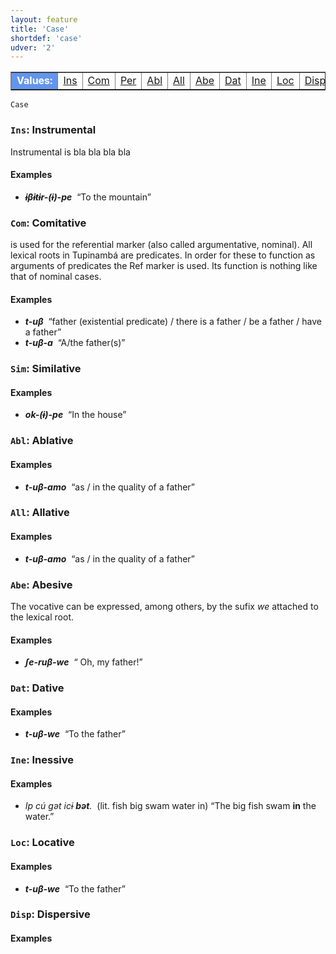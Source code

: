```yaml
---
layout: feature
title: 'Case'
shortdef: 'case'
udver: '2'
---
```


<table class="typeindex" border="1">
<tr>
  <td style="background-color:cornflowerblue;color:white"><strong>Values:</strong> </td>
  <td><a href="#Ins">Ins</a></td>
  <td><a href="#Com">Com</a></td>
  <td><a href="#Sim">Per</a></td>
  <td><a href="#Abl">Abl</a></td>
  <td><a href="#All">All</a></td>
  <td><a href="#Abe">Abe</a></td>
  <td><a href="#Dat">Dat</a></td>
  <td><a href="#Ine">Ine</a></td>
  <td><a href="#Loc">Loc</a></td>
  <td><a href="#Disp">Disp</a></td>
</tr>
</table>


`Case`


### <a name="Ins">`Ins`</a>: Instrumental

Instrumental is bla bla bla bla

#### Examples


* _<b>ɨβɨtɨr-(ɨ)-pe</b>&nbsp;_ “To the mountain”



### <a name="Com">`Com`</a>: Comitative

is used for the referential marker (also called argumentative, nominal). All lexical roots in Tupinambá are predicates. In order for these to function as arguments of predicates the Ref marker is used. Its function is nothing like that of nominal cases.


#### Examples

* _<b>t-uβ</b>&nbsp;_ “father (existential predicate) / there is a father / be a father / have a father”
* _<b>t-uβ-a</b>&nbsp;_ “A/the father(s)”



### <a name="Sim">`Sim`</a>: Similative


#### Examples

* _<b>ok-(ɨ)-pe</b>&nbsp;_ “In the house”



### <a name="Abl">`Abl`</a>: Ablative


#### Examples

* _<b>t-uβ-amo</b>&nbsp;_ “as / in the quality of a father”




### <a name="All">`All`</a>: Allative

#### Examples

* _<b>t-uβ-amo</b>&nbsp;_ “as / in the quality of a father”




### <a name="Abe">`Abe`</a>: Abesive

The vocative can be expressed, among others, by the sufix _we_ attached to the lexical root.

#### Examples

* _<b>ʃe-ruβ-we</b>&nbsp;_ “ Oh, my father!”




### <a name="Dat">`Dat`</a>: Dative

#### Examples

* _<b>t-uβ-we</b>&nbsp;_ “To the father”




### <a name="Ine">`Ine`</a>: Inessive

#### Examples

* _Ip cú gət icɨ <b>bət</b>.&nbsp;_ (lit. fish big swam water in) “The big fish swam <b>in</b> the water.”



### <a name="Loc">`Loc`</a>: Locative

#### Examples

* _<b>t-uβ-we</b>&nbsp;_ “To the father”



### <a name="Disp">`Disp`</a>: Dispersive

#### Examples




<!-- Interlanguage links updated St lis 3 20:58:17 CET 2021 -->
